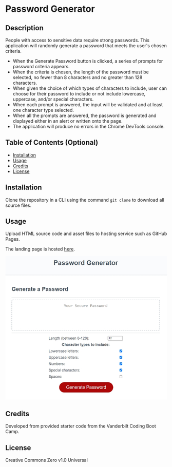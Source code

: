 # Password Generator

## Description

People with access to sensitive data require strong passwords. This application will randomly generate a password that meets the user's chosen criteria.

- When the Generate Password button is clicked, a series of prompts for password criteria appears.
- When the criteria is chosen, the length of the password must be selected, no fewer than 8 characters and no greater than 128 characters.
- When given the choice of which types of characters to include, user can choose for their password to include or not include lowercase, uppercase, and/or special characters.
- When each prompt is answered, the input will be validated and at least one character type selected.
- When all the prompts are answered, the password is generated and displayed either in an alert or written onto the page.
- The application will produce no errors in the Chrome DevTools console.

## Table of Contents (Optional)

- [Installation](#installation)
- [Usage](#usage)
- [Credits](#credits)
- [License](#license)

## Installation

Clone the repository in a CLI using the command `git clone` to download all source files.

## Usage

Upload HTML source code and asset files to hosting service such as GitHub Pages.

The landing page is hosted [here](#).

![Screenshot](./assets/images/screenshot.jpg)

## Credits

Developed from provided starter code from the Vanderbilt Coding Boot Camp.

## License

Creative Commons Zero v1.0 Universal
